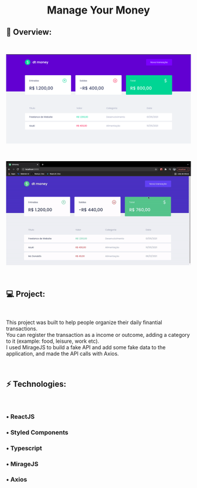 <h1 align="center">Manage Your Money</h1>

## 🎥 Overview:

<br />

![App's interface](./.github/dtmoney.png)

<br />

![App's usage](./.github/dtmoney.gif)

<br />

## 💻 Project:

<br />

This project was built to help people organize their daily finantial transactions. <br />
You can register the transaction as a income or outcome, adding a category to it (example: food, leisure, work etc). <br />
I used MirageJS to build a fake API and add some fake data to the application, and made the API calls with Axios.

<br />

## ⚡ Technologies:

<br />

### • ReactJS

### • Styled Components

### • Typescript

### • MirageJS

### • Axios
